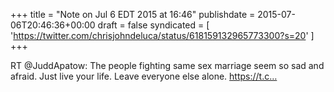 +++
title = "Note on Jul 6 EDT 2015 at 16:46"
publishdate = 2015-07-06T20:46:36+00:00
draft = false
syndicated = [ 'https://twitter.com/chrisjohndeluca/status/618159132965773300?s=20' ]
+++

RT @JuddApatow: The people fighting same sex marriage seem so sad and afraid.  Just live your life.  Leave everyone else alone. https://t.c…
